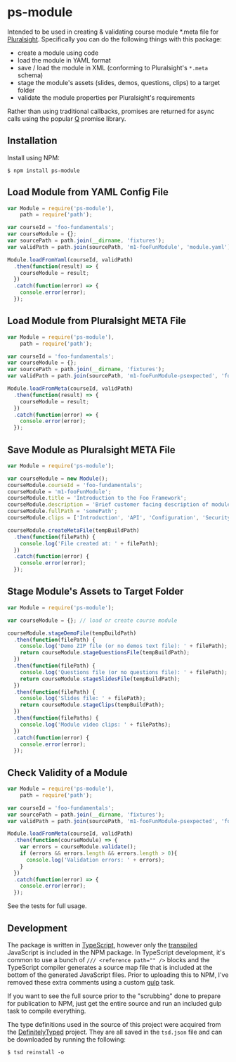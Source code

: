 ps-module
=========
Intended to be used in creating & validating course module *.meta file for [Pluralsight](http://www.pluralsight.com). Specifically you can do the following things with this package:

- create a module using code
- load the module in YAML format
- save / load the module in XML (conforming to Pluralsight's `*.meta` schema)
- stage the module's assets (slides, demos, questions, clips) to a target folder
- validate the module properties per Pluralsight's requirements

Rather than using traditional callbacks, promises are returned for async calls using the popular [Q](https://github.com/kriskowal/q) promise library.


Installation
------------
Install using NPM:

````
$ npm install ps-module
````


Load Module from YAML Config File
---------------------------------
````javascript
var Module = require('ps-module'),
    path = require('path');

var courseId = 'foo-fundamentals';
var courseModule = {};
var sourcePath = path.join(__dirname, 'fixtures');
var validPath = path.join(sourcePath, 'm1-fooFunModule', 'module.yaml');

Module.loadFromYaml(courseId, validPath)
  .then(function(result) => {
    courseModule = result;
  })
  .catch(function(error) => {
    console.error(error);
  });
````

Load Module from Pluralsight META File
---------------------------------
````javascript
var Module = require('ps-module'),
    path = require('path');

var courseId = 'foo-fundamentals';
var courseModule = {};
var sourcePath = path.join(__dirname, 'fixtures');
var validPath = path.join(sourcePath, 'm1-fooFunModule-psexpected', 'foo-fundamentals-m1.meta');

Module.loadFromMeta(courseId, validPath)
  .then(function(result) => {
    courseModule = result;
  })
  .catch(function(error) => {
    console.error(error);
  });
````

Save Module as Pluralsight META File
---------------------------------
````javascript
var Module = require('ps-module');

var courseModule = new Module();
courseModule.courseId = 'foo-fundamentals';
courseModule = 'm1-fooFunModule';
courseModule.title = 'Introduction to the Foo Framework';
courseModule.description = 'Brief customer facing description of module.';
courseModule.fullPath = 'somePath';
courseModule.clips = ['Introduction', 'API', 'Configuration', 'Security', 'Testing', 'Summary'];

courseModule.createMetaFile(tempBuildPath)
  .then(function(filePath) {
    console.log('File created at: ' + filePath);
  })
  .catch(function(error) {
    console.error(error);
  });
````

Stage Module's Assets to Target Folder
---------------------------------
````javascript
var Module = require('ps-module');

var courseModule = {}; // load or create course module

courseModule.stageDemoFile(tempBuildPath)
  .then(function(filePath) {
    console.log('Demo ZIP file (or no demos text file): ' + filePath);
    return courseModule.stageQuestionsFile(tempBuildPath);
  })
  .then(function(filePath) {
    console.log('Questions file (or no questions file): ' + filePath);
    return courseModule.stageSlidesFile(tempBuildPath);
  })
  .then(function(filePath) {
    console.log('Slides file: ' + filePath);
    return courseModule.stageClips(tempBuildPath);
  })
  .then(function(filePaths) {
    console.log('Module video clips: ' + filePaths);
  })
  .catch(function(error) {
    console.error(error);
  });
````

Check Validity of a Module
---------------------------------
````javascript
var Module = require('ps-module'),
    path = require('path');

var courseId = 'foo-fundamentals';
var sourcePath = path.join(__dirname, 'fixtures');
var validPath = path.join(sourcePath, 'm1-fooFunModule-psexpected', 'foo-fundamentals-m1.meta');

Module.loadFromMeta(courseId, validPath)
  .then(function(courseModule) => {
    var errors = courseModule.validate();
    if (errors && errors.length && errors.length > 0){
      console.log('Validation errors: ' + errors);
    }
  })
  .catch(function(error) => {
    console.error(error);
  });
````

See the tests for full usage.


Development
-----------
The package is written in [TypeScript](http://www.typescriptlang.org), however only the [transpiled](http://en.wikipedia.org/wiki/Source-to-source_compiler) JavaScript is included in the NPM package. In TypeScript development, it's common to use a bunch of `/// <reference path="" />` blocks and the TypeScript compiler generates a source map file that is included at the bottom of the generated JavaScript files. Prior to uploading this to NPM, I've removed these extra comments using a custom [gulp](http://gulpjs.com) task.

If you want to see the full source prior to the "scrubbing" done to prepare for publication to NPM, just get the entire source and run an included gulp task to compile everything.

The type definitions used in the source of this project were acquired from the [DefinitelyTyped](https://github.com/borisyankov/DefinitelyTyped) project. They are all saved in the `tsd.json` file and can be downloaded by running the following:

````
$ tsd reinstall -o
````
